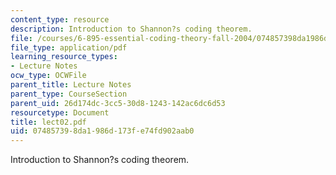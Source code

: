 ```yaml
---
content_type: resource
description: Introduction to Shannon?s coding theorem.
file: /courses/6-895-essential-coding-theory-fall-2004/074857398da1986d173fe74fd902aab0_lect02.pdf
file_type: application/pdf
learning_resource_types:
- Lecture Notes
ocw_type: OCWFile
parent_title: Lecture Notes
parent_type: CourseSection
parent_uid: 26d174dc-3cc5-30d8-1243-142ac6dc6d53
resourcetype: Document
title: lect02.pdf
uid: 07485739-8da1-986d-173f-e74fd902aab0
---
```

Introduction to Shannon?s coding theorem.

